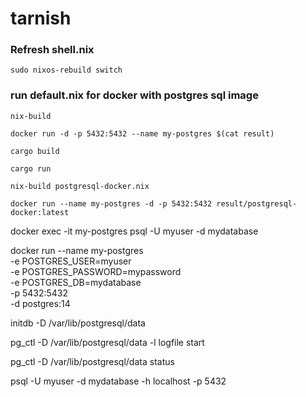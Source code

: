 # tarnish

### Refresh shell.nix

```
sudo nixos-rebuild switch
```

### run default.nix for docker with postgres sql image

```
nix-build
```


```
docker run -d -p 5432:5432 --name my-postgres $(cat result)
```


```
cargo build
```

```
cargo run
```

```
nix-build postgresql-docker.nix
```


```
docker run --name my-postgres -d -p 5432:5432 result/postgresql-docker:latest
```

docker exec -it my-postgres psql -U myuser -d mydatabase

docker run --name my-postgres \
-e POSTGRES_USER=myuser \
-e POSTGRES_PASSWORD=mypassword \
-e POSTGRES_DB=mydatabase \
-p 5432:5432 \
-d postgres:14

initdb -D /var/lib/postgresql/data

pg_ctl -D /var/lib/postgresql/data -l logfile start

pg_ctl -D /var/lib/postgresql/data status

psql -U myuser -d mydatabase -h localhost -p 5432

